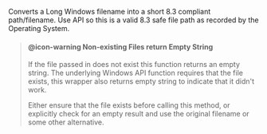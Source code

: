 ﻿Converts a Long Windows filename into a short 8.3 compliant path/filename. Use API so this is a valid 8.3 safe file path as recorded by the Operating System.> #### @icon-warning Non-existing Files return Empty String> If the file passed in does not exist this function returns an empty string. The underlying Windows API function requires that the file exists, this wrapper also returns empty string to indicate that it didn't work.>> Either ensure that the file exists before calling this method, or explicitly check for an empty result and use the original filename or some other alternative.